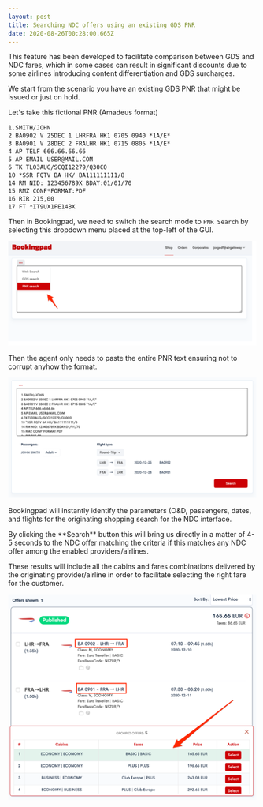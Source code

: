 ```yaml
---
layout: post
title: Searching NDC offers using an existing GDS PNR
date: 2020-08-26T00:28:00.665Z
---
```

This feature has been developed to facilitate comparison between GDS and NDC fares, which in some cases can result in significant discounts due to some airlines introducing content differentiation and GDS surcharges.

We start from the scenario you have an existing GDS PNR that might be issued or just on hold.

Let's take this fictional PNR (Amadeus format)

```
1.SMITH/JOHN
2 BA0902 V 25DEC 1 LHRFRA HK1 0705 0940 *1A/E*
3 BA0901 V 28DEC 2 FRALHR HK1 0715 0805 *1A/E*
4 AP TELF 666.66.66.66
5 AP EMAIL USER@MAIL.COM
6 TK TL03AUG/SCQI12279/Q30C0	
10 *SSR FQTV BA HK/ BA111111111/8
14 RM NID: 123456789X BDAY:01/01/70
15 RMZ CONF*FORMAT:PDF
16 RIR 215,00
17 FT *IT9UX1FE14BX
```

Then in Bookingpad, we need to switch the search mode to `PNR Search` by selecting this dropdown menu placed at the top-left of the GUI.

![Bookingpad PNR Search Menu](/assets/uploads/bookingpad_pnr_search-menu.png "Bookingpad PNR Search - Menu selection")

Then the agent only needs to paste the entire PNR text ensuring not to corrupt anyhow the format.

![Bookingpad PNR Search - Paste PNR](/assets/uploads/bookingpad_pnr_search_-_paste_pnr.png "Bookingpad PNR Search - Paste PNR")

Bookingpad will instantly identify the parameters (O&D, passengers, dates, and flights for the originating shopping search for the NDC interface.

By clicking the \*\*Search\*\* button this will bring us directly in a matter of 4-5 seconds to the NDC offer matching the criteria if this matches any NDC offer among the enabled providers/airlines.

These results will include all the cabins and fares combinations delivered by the originating provider/airline in order to facilitate selecting the right fare for the customer.

![Bookingpad_PNR_Search-Show results ](/assets/uploads/bookingpad_pnr_search_-_show_results.png "Bookingpad PNR Search - Show results")